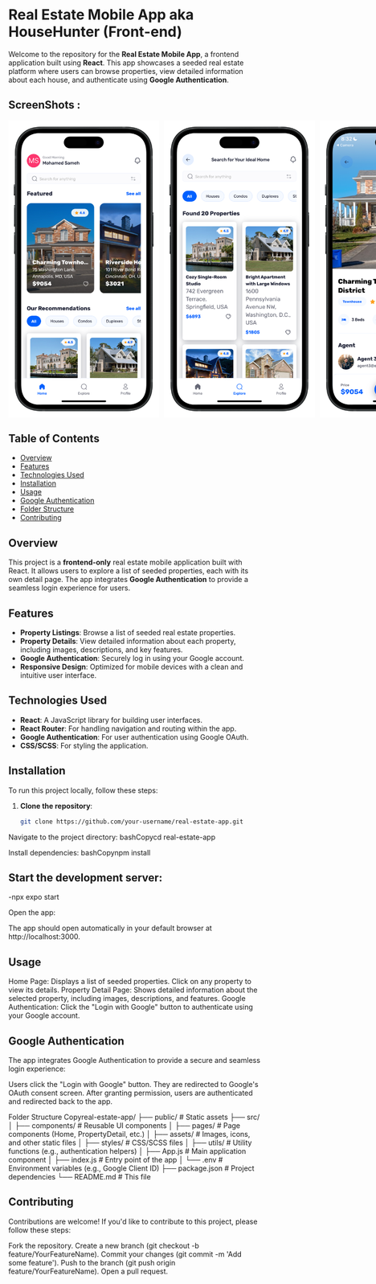 # Real Estate Mobile App aka HouseHunter (Front-end)

Welcome to the repository for the **Real Estate Mobile App**, a frontend application built using **React**. This app showcases a seeded real estate platform where users can browse properties, view detailed information about each house, and authenticate using **Google Authentication**.

## ScreenShots : 
<div style="display: flex; align-items: center; gap: 10px;">
  <img src="assets/images/homeScreen.png" width="300">
  <img src="assets/images/searchScreen.png" width="300">
  <img src="assets/images/detailsScreen.png" width="300">
  <img src="assets/images/detailsScreen2.png" width="300">
  <img src="assets/images/profileScreen.png" width="300">
</div>

## Table of Contents

- [Overview](#overview)
- [Features](#features)
- [Technologies Used](#technologies-used)
- [Installation](#installation)
- [Usage](#usage)
- [Google Authentication](#google-authentication)
- [Folder Structure](#folder-structure)
- [Contributing](#contributing)

## Overview

This project is a **frontend-only** real estate mobile application built with React. It allows users to explore a list of seeded properties, each with its own detail page. The app integrates **Google Authentication** to provide a seamless login experience for users.

## Features

- **Property Listings**: Browse a list of seeded real estate properties.
- **Property Details**: View detailed information about each property, including images, descriptions, and key features.
- **Google Authentication**: Securely log in using your Google account.
- **Responsive Design**: Optimized for mobile devices with a clean and intuitive user interface.

## Technologies Used

- **React**: A JavaScript library for building user interfaces.
- **React Router**: For handling navigation and routing within the app.
- **Google Authentication**: For user authentication using Google OAuth.
- **CSS/SCSS**: For styling the application.

## Installation

To run this project locally, follow these steps:

1. **Clone the repository**:
   ```bash
   git clone https://github.com/your-username/real-estate-app.git

Navigate to the project directory:
bashCopycd real-estate-app

Install dependencies:
bashCopynpm install


## Start the development server:
-npx expo start

Open the app:

The app should open automatically in your default browser at http://localhost:3000.



## Usage

Home Page: Displays a list of seeded properties. Click on any property to view its details.
Property Detail Page: Shows detailed information about the selected property, including images, descriptions, and features.
Google Authentication: Click the "Login with Google" button to authenticate using your Google account.

## Google Authentication
The app integrates Google Authentication to provide a secure and seamless login experience:

Users click the "Login with Google" button.
They are redirected to Google's OAuth consent screen.
After granting permission, users are authenticated and redirected back to the app.

Folder Structure
Copyreal-estate-app/
├── public/                  # Static assets
├── src/
│   ├── components/          # Reusable UI components
│   ├── pages/               # Page components (Home, PropertyDetail, etc.)
│   ├── assets/              # Images, icons, and other static files
│   ├── styles/              # CSS/SCSS files
│   ├── utils/               # Utility functions (e.g., authentication helpers)
│   ├── App.js               # Main application component
│   ├── index.js             # Entry point of the app
│   └── .env                 # Environment variables (e.g., Google Client ID)
├── package.json             # Project dependencies
└── README.md                # This file

## Contributing
Contributions are welcome! If you'd like to contribute to this project, please follow these steps:

Fork the repository.
Create a new branch (git checkout -b feature/YourFeatureName).
Commit your changes (git commit -m 'Add some feature').
Push to the branch (git push origin feature/YourFeatureName).
Open a pull request.

